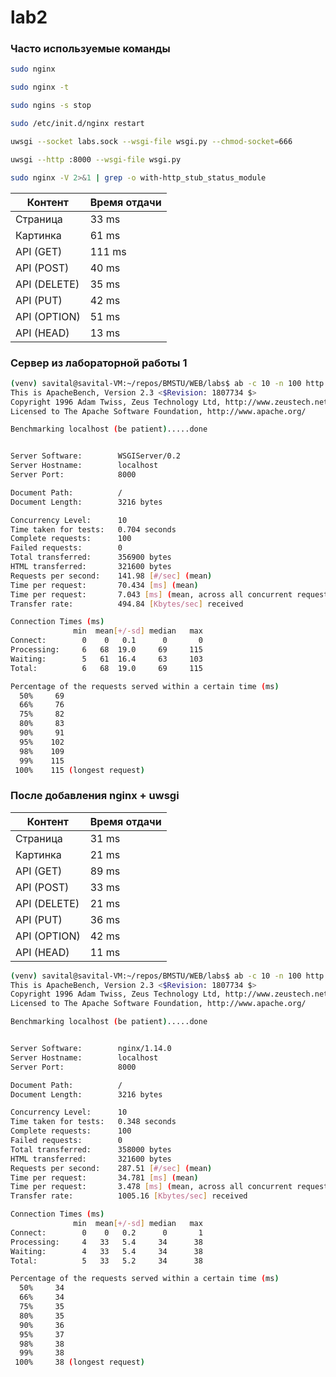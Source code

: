 # lab2

### Часто используемые команды

```bash
sudo nginx

sudo nginx -t

sudo ngins -s stop

sudo /etc/init.d/nginx restart

uwsgi --socket labs.sock --wsgi-file wsgi.py --chmod-socket=666

uwsgi --http :8000 --wsgi-file wsgi.py

sudo nginx -V 2>&1 | grep -o with-http_stub_status_module

```


|Контент|Время отдачи |
|---|---|
|Cтраница| 33 ms |
|Картинка| 61 ms |
|API (GET)| 111 ms |
|API (POST)| 40 ms |
|API (DELETE)| 35 ms|
|API (PUT)| 42 ms |
|API (OPTION)| 51 ms |
|API (HEAD)| 13 ms |

### Сервер из лабораторной работы 1

```bash
(venv) savital@savital-VM:~/repos/BMSTU/WEB/labs$ ab -c 10 -n 100 http://localhost:8000/
This is ApacheBench, Version 2.3 <$Revision: 1807734 $>
Copyright 1996 Adam Twiss, Zeus Technology Ltd, http://www.zeustech.net/
Licensed to The Apache Software Foundation, http://www.apache.org/

Benchmarking localhost (be patient).....done


Server Software:        WSGIServer/0.2
Server Hostname:        localhost
Server Port:            8000

Document Path:          /
Document Length:        3216 bytes

Concurrency Level:      10
Time taken for tests:   0.704 seconds
Complete requests:      100
Failed requests:        0
Total transferred:      356900 bytes
HTML transferred:       321600 bytes
Requests per second:    141.98 [#/sec] (mean)
Time per request:       70.434 [ms] (mean)
Time per request:       7.043 [ms] (mean, across all concurrent requests)
Transfer rate:          494.84 [Kbytes/sec] received

Connection Times (ms)
              min  mean[+/-sd] median   max
Connect:        0    0   0.1      0       0
Processing:     6   68  19.0     69     115
Waiting:        5   61  16.4     63     103
Total:          6   68  19.0     69     115

Percentage of the requests served within a certain time (ms)
  50%     69
  66%     76
  75%     82
  80%     83
  90%     91
  95%    102
  98%    109
  99%    115
 100%    115 (longest request)

```


### После добавления nginx + uwsgi

|Контент|Время отдачи |
|---|---|
|Cтраница| 31 ms |
|Картинка| 21 ms |
|API (GET)| 89 ms |
|API (POST)| 33 ms |
|API (DELETE)| 21 ms|
|API (PUT)| 36 ms |
|API (OPTION)| 42 ms |
|API (HEAD)| 11 ms |

```bash
(venv) savital@savital-VM:~/repos/BMSTU/WEB/labs$ ab -c 10 -n 100 http://localhost:8000/
This is ApacheBench, Version 2.3 <$Revision: 1807734 $>
Copyright 1996 Adam Twiss, Zeus Technology Ltd, http://www.zeustech.net/
Licensed to The Apache Software Foundation, http://www.apache.org/

Benchmarking localhost (be patient).....done


Server Software:        nginx/1.14.0
Server Hostname:        localhost
Server Port:            8000

Document Path:          /
Document Length:        3216 bytes

Concurrency Level:      10
Time taken for tests:   0.348 seconds
Complete requests:      100
Failed requests:        0
Total transferred:      358000 bytes
HTML transferred:       321600 bytes
Requests per second:    287.51 [#/sec] (mean)
Time per request:       34.781 [ms] (mean)
Time per request:       3.478 [ms] (mean, across all concurrent requests)
Transfer rate:          1005.16 [Kbytes/sec] received

Connection Times (ms)
              min  mean[+/-sd] median   max
Connect:        0    0   0.2      0       1
Processing:     4   33   5.4     34      38
Waiting:        4   33   5.4     34      38
Total:          5   33   5.2     34      38

Percentage of the requests served within a certain time (ms)
  50%     34
  66%     34
  75%     35
  80%     35
  90%     36
  95%     37
  98%     38
  99%     38
 100%     38 (longest request)

```
